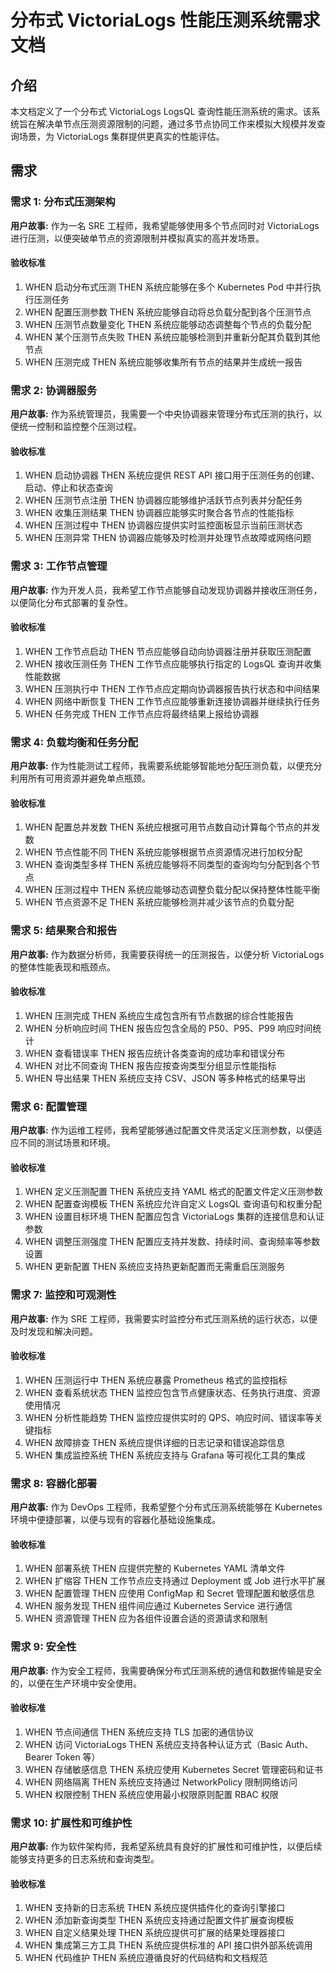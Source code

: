 # 分布式 VictoriaLogs 性能压测系统需求文档

## 介绍

本文档定义了一个分布式 VictoriaLogs LogsQL 查询性能压测系统的需求。该系统旨在解决单节点压测资源限制的问题，通过多节点协同工作来模拟大规模并发查询场景，为 VictoriaLogs 集群提供更真实的性能评估。

## 需求

### 需求 1: 分布式压测架构

**用户故事:** 作为一名 SRE 工程师，我希望能够使用多个节点同时对 VictoriaLogs 进行压测，以便突破单节点的资源限制并模拟真实的高并发场景。

#### 验收标准

1. WHEN 启动分布式压测 THEN 系统应能够在多个 Kubernetes Pod 中并行执行压测任务
2. WHEN 配置压测参数 THEN 系统应能够自动将总负载分配到各个压测节点
3. WHEN 压测节点数量变化 THEN 系统应能够动态调整每个节点的负载分配
4. WHEN 某个压测节点失败 THEN 系统应能够检测到并重新分配其负载到其他节点
5. WHEN 压测完成 THEN 系统应能够收集所有节点的结果并生成统一报告

### 需求 2: 协调器服务

**用户故事:** 作为系统管理员，我需要一个中央协调器来管理分布式压测的执行，以便统一控制和监控整个压测过程。

#### 验收标准

1. WHEN 启动协调器 THEN 系统应提供 REST API 接口用于压测任务的创建、启动、停止和状态查询
2. WHEN 压测节点注册 THEN 协调器应能够维护活跃节点列表并分配任务
3. WHEN 收集压测结果 THEN 协调器应能够实时聚合各节点的性能指标
4. WHEN 压测过程中 THEN 协调器应提供实时监控面板显示当前压测状态
5. WHEN 压测异常 THEN 协调器应能够及时检测并处理节点故障或网络问题

### 需求 3: 工作节点管理

**用户故事:** 作为开发人员，我希望工作节点能够自动发现协调器并接收压测任务，以便简化分布式部署的复杂性。

#### 验收标准

1. WHEN 工作节点启动 THEN 节点应能够自动向协调器注册并获取压测配置
2. WHEN 接收压测任务 THEN 工作节点应能够执行指定的 LogsQL 查询并收集性能数据
3. WHEN 压测执行中 THEN 工作节点应定期向协调器报告执行状态和中间结果
4. WHEN 网络中断恢复 THEN 工作节点应能够重新连接协调器并继续执行任务
5. WHEN 任务完成 THEN 工作节点应将最终结果上报给协调器

### 需求 4: 负载均衡和任务分配

**用户故事:** 作为性能测试工程师，我需要系统能够智能地分配压测负载，以便充分利用所有可用资源并避免单点瓶颈。

#### 验收标准

1. WHEN 配置总并发数 THEN 系统应根据可用节点数自动计算每个节点的并发数
2. WHEN 节点性能不同 THEN 系统应能够根据节点资源情况进行加权分配
3. WHEN 查询类型多样 THEN 系统应能够将不同类型的查询均匀分配到各个节点
4. WHEN 压测过程中 THEN 系统应能够动态调整负载分配以保持整体性能平衡
5. WHEN 节点资源不足 THEN 系统应能够检测并减少该节点的负载分配

### 需求 5: 结果聚合和报告

**用户故事:** 作为数据分析师，我需要获得统一的压测报告，以便分析 VictoriaLogs 的整体性能表现和瓶颈点。

#### 验收标准

1. WHEN 压测完成 THEN 系统应生成包含所有节点数据的综合性能报告
2. WHEN 分析响应时间 THEN 报告应包含全局的 P50、P95、P99 响应时间统计
3. WHEN 查看错误率 THEN 报告应统计各类查询的成功率和错误分布
4. WHEN 对比不同查询 THEN 报告应按查询类型分组显示性能指标
5. WHEN 导出结果 THEN 系统应支持 CSV、JSON 等多种格式的结果导出

### 需求 6: 配置管理

**用户故事:** 作为运维工程师，我希望能够通过配置文件灵活定义压测参数，以便适应不同的测试场景和环境。

#### 验收标准

1. WHEN 定义压测配置 THEN 系统应支持 YAML 格式的配置文件定义压测参数
2. WHEN 配置查询模板 THEN 系统应允许自定义 LogsQL 查询语句和权重分配
3. WHEN 设置目标环境 THEN 配置应包含 VictoriaLogs 集群的连接信息和认证参数
4. WHEN 调整压测强度 THEN 配置应支持并发数、持续时间、查询频率等参数设置
5. WHEN 更新配置 THEN 系统应支持热更新配置而无需重启压测服务

### 需求 7: 监控和可观测性

**用户故事:** 作为 SRE 工程师，我需要实时监控分布式压测系统的运行状态，以便及时发现和解决问题。

#### 验收标准

1. WHEN 压测运行中 THEN 系统应暴露 Prometheus 格式的监控指标
2. WHEN 查看系统状态 THEN 监控应包含节点健康状态、任务执行进度、资源使用情况
3. WHEN 分析性能趋势 THEN 监控应提供实时的 QPS、响应时间、错误率等关键指标
4. WHEN 故障排查 THEN 系统应提供详细的日志记录和错误追踪信息
5. WHEN 集成监控系统 THEN 系统应支持与 Grafana 等可视化工具的集成

### 需求 8: 容器化部署

**用户故事:** 作为 DevOps 工程师，我希望整个分布式压测系统能够在 Kubernetes 环境中便捷部署，以便与现有的容器化基础设施集成。

#### 验收标准

1. WHEN 部署系统 THEN 应提供完整的 Kubernetes YAML 清单文件
2. WHEN 扩缩容 THEN 工作节点应支持通过 Deployment 或 Job 进行水平扩展
3. WHEN 配置管理 THEN 应使用 ConfigMap 和 Secret 管理配置和敏感信息
4. WHEN 服务发现 THEN 组件间应通过 Kubernetes Service 进行通信
5. WHEN 资源管理 THEN 应为各组件设置合适的资源请求和限制

### 需求 9: 安全性

**用户故事:** 作为安全工程师，我需要确保分布式压测系统的通信和数据传输是安全的，以便在生产环境中安全使用。

#### 验收标准

1. WHEN 节点间通信 THEN 系统应支持 TLS 加密的通信协议
2. WHEN 访问 VictoriaLogs THEN 系统应支持各种认证方式（Basic Auth、Bearer Token 等）
3. WHEN 存储敏感信息 THEN 系统应使用 Kubernetes Secret 管理密码和证书
4. WHEN 网络隔离 THEN 系统应支持通过 NetworkPolicy 限制网络访问
5. WHEN 权限控制 THEN 系统应使用最小权限原则配置 RBAC 权限

### 需求 10: 扩展性和可维护性

**用户故事:** 作为软件架构师，我希望系统具有良好的扩展性和可维护性，以便后续能够支持更多的日志系统和查询类型。

#### 验收标准

1. WHEN 支持新的日志系统 THEN 系统应提供插件化的查询引擎接口
2. WHEN 添加新查询类型 THEN 系统应支持通过配置文件扩展查询模板
3. WHEN 自定义结果处理 THEN 系统应提供可扩展的结果处理器接口
4. WHEN 集成第三方工具 THEN 系统应提供标准的 API 接口供外部系统调用
5. WHEN 代码维护 THEN 系统应遵循良好的代码结构和文档规范